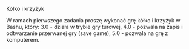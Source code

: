Kółko i krzyżyk

W ramach pierwszego zadania proszę wykonać grę kółko i krzyżyk w
Bashu, który:
3.0 - działa w trybie gry turowej,
4.0 - pozwala na zapis i odtwarzanie przerwanej gry (save game),
5.0 - pozwala na grę z komputerem.
